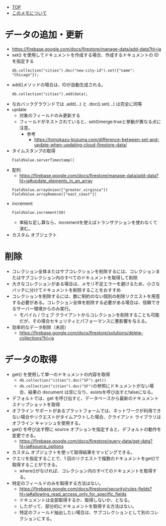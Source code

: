 - [TOP](./README.md)
- [このメモについて](../README.md)



# データの追加・更新
* https://firebase.google.com/docs/firestore/manage-data/add-data?hl=ja
* set() を使用してドキュメントを作成する場合、作成するドキュメントの ID を指定する 
    ```
    db.collection("cities").doc("new-city-id").set({"name": "Chicago"});
    ```
* add()メソッドの場合は、IDが自動生成される。
    ```
    db.collection("cities").add(data);
    ```
* なおバックグラウンドでは .add(...) と .doc().set(...) は完全に同等
* update
    * 対象のフィールドのみ更新する
    * フィールドがネストされていると、setのmerge:trueと挙動が異なる点に注意。
        * 参考 
            * https://tomokazu-kozuma.com/difference-between-set-and-update-when-updating-cloud-firestore-data/
* タイムスタンプの取得
    ```
    FieldValue.serverTimestamp()
    ```
* 配列
    * https://firebase.google.com/docs/firestore/manage-data/add-data?hl=ja#update_elements_in_an_array
    ```
    FieldValue.arrayUnion(["greater_virginia"])
    FieldValue.arrayRemove(["east_coast"])
    ```
* increment
    ```
    FieldValue.increment(50)
    ```
    * 単純な足し算なら、incrementを使えばトランザクションを使わなくて済む。
* カスタム オブジェクト

# 削除
* コレクション全体またはサブコレクションを削除するには、コレクションまたはサブコレクション内のすべてのドキュメントを取得して削除
* 大きなコレクションがある場合は、メモリ不足エラーを避けるため、小さなバッチに分けてドキュメントを削除することをおすすめ
* コレクションを削除するには、数に制約のない個別の削除リクエストを用意する必要がある。コレクション全体を削除する必要がある場合は、信頼できるサーバー環境からのみ実行。
    * モバイル / ウェブ クライアントからコレクションを削除することも可能だが、その場合セキュリティとパフォーマンスに悪影響を与える。
* 効率的なデータ削除（未読）
    * https://firebase.google.com/docs/firestore/solutions/delete-collections?hl=ja

# データの取得
* get() を使用して単一のドキュメントの内容を取得
    * `db.collection("cities").doc("SF").get()`
    * `db.collection("cities").doc("SF")`の参照にドキュメントがない場合、結果の document は空になり、existsを呼び出すとfalseになる。
* デフォルトでは、get を呼び出すと、データベースから最新のドキュメント スナップショットを取得
* オフライン サポートがあるプラットフォームでは、ネットワークが利用できない場合やリクエストがタイムアウトした場合、クライアント ライブラリはオフライン キャッシュを使用する。
* get() を呼び出す際に source オプションを指定すると、デフォルトの動作を変更できる。
    * https://firebase.google.com/docs/firestore/query-data/get-data?hl=ja#source_options
* カスタム オブジェクトを使って取得結果をマッピングできる。
* クエリを指定することで、1 回のリクエストで複数のドキュメントをget()で取得することができる。
    * where()がなければ、コレクション内のすべてのドキュメントを取得する。
* 特定のフィールドのみを取得する方法はない。
    * https://firebase.google.com/docs/firestore/security/rules-fields?hl=ja#allowing_read_access_only_for_specific_fields
    * ドキュメントは全部取得するか、取得しないか、となる。
    * したがって、部分的にドキュメントを取得する方法はない。
    * 特定のフィールド抽出したい場合は、サブコレクションとして別のコレクションにする。
